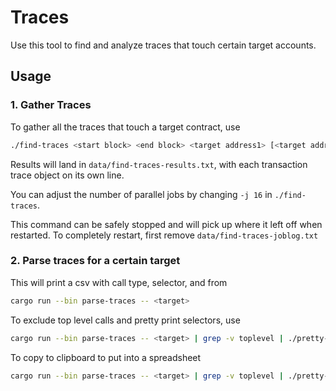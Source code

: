 # Traces

Use this tool to find and analyze traces that touch certain target accounts.

## Usage

### 1. Gather Traces

To gather all the traces that touch a target contract, use

```bash
./find-traces <start block> <end block> <target address1> [<target address2> ...]
```

Results will land in `data/find-traces-results.txt`, with each transaction trace object on its own line.

You can adjust the number of parallel jobs by changing `-j 16` in `./find-traces`.

This command can be safely stopped and will pick up where it left off when restarted. To completely restart, first remove `data/find-traces-joblog.txt`

### 2. Parse traces for a certain target

This will print a csv with call type, selector, and from
```bash
cargo run --bin parse-traces -- <target>
```

To exclude top level calls and pretty print selectors, use
```bash
cargo run --bin parse-traces -- <target> | grep -v toplevel | ./pretty-selectors
```

To copy to clipboard to put into a spreadsheet
```bash
cargo run --bin parse-traces -- <target> | grep -v toplevel | ./pretty-selectors | clipcopy
```
